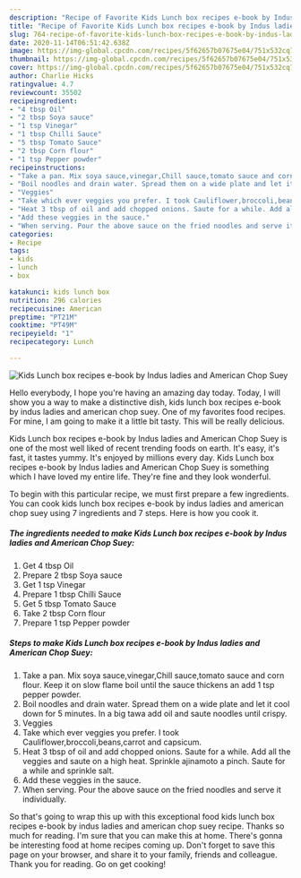 ```yaml
---
description: "Recipe of Favorite Kids Lunch box recipes e-book by Indus ladies and American Chop Suey"
title: "Recipe of Favorite Kids Lunch box recipes e-book by Indus ladies and American Chop Suey"
slug: 764-recipe-of-favorite-kids-lunch-box-recipes-e-book-by-indus-ladies-and-american-chop-suey
date: 2020-11-14T06:51:42.638Z
image: https://img-global.cpcdn.com/recipes/5f62657b07675e04/751x532cq70/kids-lunch-box-recipes-e-book-by-indus-ladies-and-american-chop-suey-recipe-main-photo.jpg
thumbnail: https://img-global.cpcdn.com/recipes/5f62657b07675e04/751x532cq70/kids-lunch-box-recipes-e-book-by-indus-ladies-and-american-chop-suey-recipe-main-photo.jpg
cover: https://img-global.cpcdn.com/recipes/5f62657b07675e04/751x532cq70/kids-lunch-box-recipes-e-book-by-indus-ladies-and-american-chop-suey-recipe-main-photo.jpg
author: Charlie Hicks
ratingvalue: 4.7
reviewcount: 35502
recipeingredient:
- "4 tbsp Oil"
- "2 tbsp Soya sauce"
- "1 tsp Vinegar"
- "1 tbsp Chilli Sauce"
- "5 tbsp Tomato Sauce"
- "2 tbsp Corn flour"
- "1 tsp Pepper powder"
recipeinstructions:
- "Take a pan. Mix soya sauce,vinegar,Chill sauce,tomato sauce and corn flour. Keep it on slow flame boil until the sauce thickens an add 1 tsp pepper powder."
- "Boil noodles and drain water. Spread them on a wide plate and let it cool down for 5 minutes. In a big tawa add oil and saute noodles until crispy."
- "Veggies"
- "Take which ever veggies you prefer. I took Cauliflower,broccoli,beans,carrot and capsicum."
- "Heat 3 tbsp of oil and add chopped onions. Saute for a while. Add all the veggies and saute on a high heat. Sprinkle ajinamoto a pinch. Saute for a while and sprinkle salt."
- "Add these veggies in the sauce."
- "When serving. Pour the above sauce on the fried noodles and serve it individually."
categories:
- Recipe
tags:
- kids
- lunch
- box

katakunci: kids lunch box 
nutrition: 296 calories
recipecuisine: American
preptime: "PT21M"
cooktime: "PT49M"
recipeyield: "1"
recipecategory: Lunch

---
```



![Kids Lunch box recipes e-book by Indus ladies and American Chop Suey](https://img-global.cpcdn.com/recipes/5f62657b07675e04/751x532cq70/kids-lunch-box-recipes-e-book-by-indus-ladies-and-american-chop-suey-recipe-main-photo.jpg)

Hello everybody, I hope you're having an amazing day today. Today, I will show you a way to make a distinctive dish, kids lunch box recipes e-book by indus ladies and american chop suey. One of my favorites food recipes. For mine, I am going to make it a little bit tasty. This will be really delicious.



Kids Lunch box recipes e-book by Indus ladies and American Chop Suey is one of the most well liked of recent trending foods on earth. It's easy, it's fast, it tastes yummy. It's enjoyed by millions every day. Kids Lunch box recipes e-book by Indus ladies and American Chop Suey is something which I have loved my entire life. They're fine and they look wonderful.


To begin with this particular recipe, we must first prepare a few ingredients. You can cook kids lunch box recipes e-book by indus ladies and american chop suey using 7 ingredients and 7 steps. Here is how you cook it.

<!--inarticleads1-->

##### The ingredients needed to make Kids Lunch box recipes e-book by Indus ladies and American Chop Suey:

1. Get 4 tbsp Oil
1. Prepare 2 tbsp Soya sauce
1. Get 1 tsp Vinegar
1. Prepare 1 tbsp Chilli Sauce
1. Get 5 tbsp Tomato Sauce
1. Take 2 tbsp Corn flour
1. Prepare 1 tsp Pepper powder




<!--inarticleads2-->

##### Steps to make Kids Lunch box recipes e-book by Indus ladies and American Chop Suey:

1. Take a pan. Mix soya sauce,vinegar,Chill sauce,tomato sauce and corn flour. Keep it on slow flame boil until the sauce thickens an add 1 tsp pepper powder.
1. Boil noodles and drain water. Spread them on a wide plate and let it cool down for 5 minutes. In a big tawa add oil and saute noodles until crispy.
1. Veggies
1. Take which ever veggies you prefer. I took Cauliflower,broccoli,beans,carrot and capsicum.
1. Heat 3 tbsp of oil and add chopped onions. Saute for a while. Add all the veggies and saute on a high heat. Sprinkle ajinamoto a pinch. Saute for a while and sprinkle salt.
1. Add these veggies in the sauce.
1. When serving. Pour the above sauce on the fried noodles and serve it individually.




So that's going to wrap this up with this exceptional food kids lunch box recipes e-book by indus ladies and american chop suey recipe. Thanks so much for reading. I'm sure that you can make this at home. There's gonna be interesting food at home recipes coming up. Don't forget to save this page on your browser, and share it to your family, friends and colleague. Thank you for reading. Go on get cooking!
